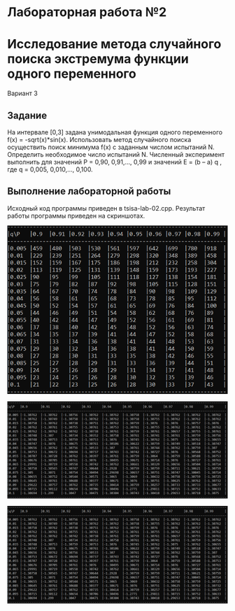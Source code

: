 # Лабораторная работа №2
# Исследование метода случайного поиска экстремума функции одного переменного

Вариант 3

## Задание

На интервале [0,3] задана унимодальная функция одного переменного f(x) = -sqrt(x)*sin(x). Использовать метод случайного поиска осуществить поиск минимума f(x) с заданным числом испытаний N. 
Определить необходимое число испытаний N. Численный эксперимент выполнить для значений P = 0,90, 0,91,..., 0,99 и значений E = (b – a) q , где q = 0,005, 0,010,..., 0,100. 

## Выполнение лабораторной работы

Исходный код программы приведен в tsisa-lab-02.cpp. Результат работы программы приведен на скриншотах.

![lab-02_P_N_Q](https://github.com/Prosto-Fil/tsisa-lab-02/blob/master/screenshots/P_N_Q.png)

![lab-02_Part1](https://github.com/Prosto-Fil/tsisa-lab-02/blob/master/screenshots/Part1.png)

![lab-02_Part2](https://github.com/Prosto-Fil/tsisa-lab-02/blob/master/screenshots/Part1.png)
